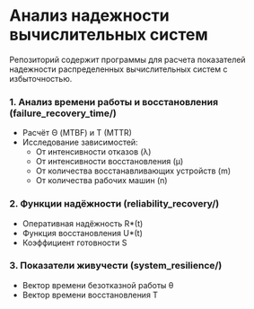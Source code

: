 # Анализ надежности вычислительных систем

Репозиторий содержит программы для расчета показателей надежности распределенных вычислительных систем с избыточностью.

### 1. Анализ времени работы и восстановления (failure_recovery_time/)
- Расчёт Θ (MTBF) и T (MTTR)
- Исследование зависимостей:
  - От интенсивности отказов (λ)
  - От интенсивности восстановления (μ)
  - От количества восстанавливающих устройств (m)
  - От количества рабочих машин (n)

### 2. Функции надёжности (reliability_recovery/)
- Оперативная надёжность R*(t)
- Функция восстановления U*(t)
- Коэффициент готовности S

### 3. Показатели живучести (system_resilience/)
- Вектор времени безотказной работы θ
- Вектор времени восстановления T